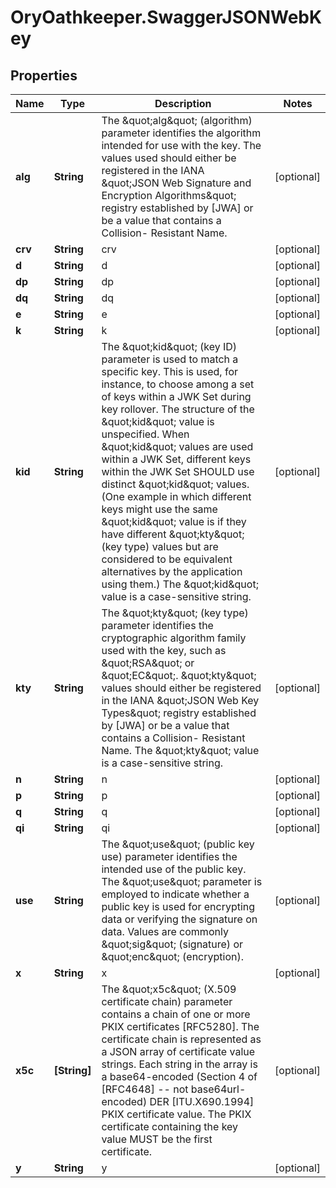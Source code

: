 # OryOathkeeper.SwaggerJSONWebKey

## Properties

| Name    | Type         | Description                                                                                                                                                                                                                                                                                                                                                                                                                                                                                                                                                                                                                                                            | Notes      |
| ------- | ------------ | ---------------------------------------------------------------------------------------------------------------------------------------------------------------------------------------------------------------------------------------------------------------------------------------------------------------------------------------------------------------------------------------------------------------------------------------------------------------------------------------------------------------------------------------------------------------------------------------------------------------------------------------------------------------------- | ---------- |
| **alg** | **String**   | The \&quot;alg\&quot; (algorithm) parameter identifies the algorithm intended for use with the key. The values used should either be registered in the IANA \&quot;JSON Web Signature and Encryption Algorithms\&quot; registry established by [JWA] or be a value that contains a Collision- Resistant Name.                                                                                                                                                                                                                                                                                                                                                          | [optional] |
| **crv** | **String**   | crv                                                                                                                                                                                                                                                                                                                                                                                                                                                                                                                                                                                                                                                                    | [optional] |
| **d**   | **String**   | d                                                                                                                                                                                                                                                                                                                                                                                                                                                                                                                                                                                                                                                                      | [optional] |
| **dp**  | **String**   | dp                                                                                                                                                                                                                                                                                                                                                                                                                                                                                                                                                                                                                                                                     | [optional] |
| **dq**  | **String**   | dq                                                                                                                                                                                                                                                                                                                                                                                                                                                                                                                                                                                                                                                                     | [optional] |
| **e**   | **String**   | e                                                                                                                                                                                                                                                                                                                                                                                                                                                                                                                                                                                                                                                                      | [optional] |
| **k**   | **String**   | k                                                                                                                                                                                                                                                                                                                                                                                                                                                                                                                                                                                                                                                                      | [optional] |
| **kid** | **String**   | The \&quot;kid\&quot; (key ID) parameter is used to match a specific key. This is used, for instance, to choose among a set of keys within a JWK Set during key rollover. The structure of the \&quot;kid\&quot; value is unspecified. When \&quot;kid\&quot; values are used within a JWK Set, different keys within the JWK Set SHOULD use distinct \&quot;kid\&quot; values. (One example in which different keys might use the same \&quot;kid\&quot; value is if they have different \&quot;kty\&quot; (key type) values but are considered to be equivalent alternatives by the application using them.) The \&quot;kid\&quot; value is a case-sensitive string. | [optional] |
| **kty** | **String**   | The \&quot;kty\&quot; (key type) parameter identifies the cryptographic algorithm family used with the key, such as \&quot;RSA\&quot; or \&quot;EC\&quot;. \&quot;kty\&quot; values should either be registered in the IANA \&quot;JSON Web Key Types\&quot; registry established by [JWA] or be a value that contains a Collision- Resistant Name. The \&quot;kty\&quot; value is a case-sensitive string.                                                                                                                                                                                                                                                            | [optional] |
| **n**   | **String**   | n                                                                                                                                                                                                                                                                                                                                                                                                                                                                                                                                                                                                                                                                      | [optional] |
| **p**   | **String**   | p                                                                                                                                                                                                                                                                                                                                                                                                                                                                                                                                                                                                                                                                      | [optional] |
| **q**   | **String**   | q                                                                                                                                                                                                                                                                                                                                                                                                                                                                                                                                                                                                                                                                      | [optional] |
| **qi**  | **String**   | qi                                                                                                                                                                                                                                                                                                                                                                                                                                                                                                                                                                                                                                                                     | [optional] |
| **use** | **String**   | The \&quot;use\&quot; (public key use) parameter identifies the intended use of the public key. The \&quot;use\&quot; parameter is employed to indicate whether a public key is used for encrypting data or verifying the signature on data. Values are commonly \&quot;sig\&quot; (signature) or \&quot;enc\&quot; (encryption).                                                                                                                                                                                                                                                                                                                                      | [optional] |
| **x**   | **String**   | x                                                                                                                                                                                                                                                                                                                                                                                                                                                                                                                                                                                                                                                                      | [optional] |
| **x5c** | **[String]** | The \&quot;x5c\&quot; (X.509 certificate chain) parameter contains a chain of one or more PKIX certificates [RFC5280]. The certificate chain is represented as a JSON array of certificate value strings. Each string in the array is a base64-encoded (Section 4 of [RFC4648] -- not base64url-encoded) DER [ITU.X690.1994] PKIX certificate value. The PKIX certificate containing the key value MUST be the first certificate.                                                                                                                                                                                                                                      | [optional] |
| **y**   | **String**   | y                                                                                                                                                                                                                                                                                                                                                                                                                                                                                                                                                                                                                                                                      | [optional] |
